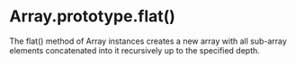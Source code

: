 # Array.prototype.flat()

The flat() method of Array instances creates a new array with all sub-array elements concatenated into it recursively up to the specified depth.
